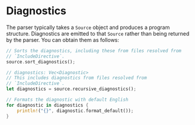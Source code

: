 # Diagnostics

The parser typically takes a `Source` object and produces a program structure. Diagnostics are emitted to that `Source` rather than being returned by the parser. You can obtain them as follows:

```rust
// Sorts the diagnostics, including these from files resolved from
// `IncludeDirective`.
source.sort_diagnostics();

// diagnostics: Vec<Diagnostic>
// This includes diagnostics from files resolved from
// `IncludeDirective`.
let diagnostics = source.recursive_diagnostics();

// Formats the diagnostic with default English
for diagnostic in diagnostics {
    println!("{}", diagnostic.format_default());
}
```
